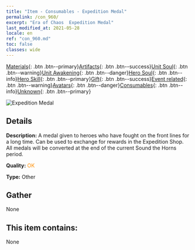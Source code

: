```yaml
---
title: "Item - Consumables - Expedition Medal"
permalink: /con_960/
excerpt: "Era of Chaos  Expedition Medal"
last_modified_at: 2021-05-28
locale: en
ref: "con_960.md"
toc: false
classes: wide
---
```

 [Materials](/Items/){: .btn .btn--primary}[Artifacts](/Items/Artifacts/){: .btn .btn--success}[Unit Soul](/Items/UnitSoul/){: .btn .btn--warning}[Unit Awakening](/Items/UnitAwakening/){: .btn .btn--danger}[Hero Soul](/Items/HeroSoul/){: .btn .btn--info}[Hero Skill](/Items/HeroSkill/){: .btn .btn--primary}[Gift](/Items/Gift/){: .btn .btn--success}[Event related](/Items/Events/){: .btn .btn--warning}[Avatars](/Items/Avatars/){: .btn .btn--danger}[Consumables](/Items/Consumables/){: .btn .btn--info}[Unknown](/Items/Unknown/){: .btn .btn--primary}

 ![Expedition Medal](/images/t/i_40055.png)

## Details
 **Description:** A medal given to heroes who have fought on the front lines for a long time. Can be used to exchange for rewards in the Expedition Shop. All medals will be converted at the end of the current Sound the Horns period.

 **Quality:** <span style="color: #FF8C00">OK</span>

 **Type:** Other

## Gather

  None

## This item contains:

  None

